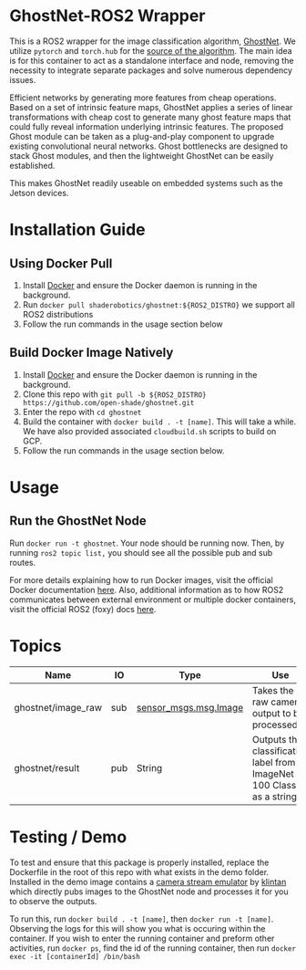 # GhostNet-ROS2 Wrapper

This is a ROS2 wrapper for the image classification algorithm, [GhostNet](https://arxiv.org/abs/1911.11907). We utilize `pytorch` and `torch.hub` for the [source of the algorithm](https://pytorch.org/hub/pytorch_vision_ghostnet/). The main idea is for this container to act as a standalone interface and node, removing the necessity to integrate separate packages and solve numerous dependency issues.

Efficient networks by generating more features from cheap operations. Based on a set of intrinsic feature maps, GhostNet applies a series of linear transformations with cheap cost to generate many ghost feature maps that could fully reveal information underlying intrinsic features. The proposed Ghost module can be taken as a plug-and-play component to upgrade existing convolutional neural networks. Ghost bottlenecks are designed to stack Ghost modules, and then the lightweight GhostNet can be easily established.

This makes GhostNet readily useable on embedded systems such as the Jetson devices.


# Installation Guide

## Using Docker Pull
1. Install [Docker](https://www.docker.com/) and ensure the Docker daemon is running in the background.
2. Run ```docker pull shaderobotics/ghostnet:${ROS2_DISTRO}``` we support all ROS2 distributions
3. Follow the run commands in the usage section below

## Build Docker Image Natively
1. Install [Docker](https://www.docker.com/) and ensure the Docker daemon is running in the background.
2. Clone this repo with ```git pull -b ${ROS2_DISTRO} https://github.com/open-shade/ghostnet.git```
3. Enter the repo with ```cd ghostnet```
4. Build the container with ```docker build . -t [name]```. This will take a while. We have also provided associated `cloudbuild.sh` scripts to build on GCP.
5. Follow the run commands in the usage section below.

# Usage
## Run the GhostNet Node 
Run ```docker run -t ghostnet```. Your node should be running now. Then, by running ```ros2 topic list,``` you should see all the possible pub and sub routes.

For more details explaining how to run Docker images, visit the official Docker documentation [here](https://docs.docker.com/engine/reference/run/). Also, additional information as to how ROS2 communicates between external environment or multiple docker containers, visit the official ROS2 (foxy) docs [here](https://docs.ros.org/en/foxy/How-To-Guides/Run-2-nodes-in-single-or-separate-docker-containers.html#). 

# Topics

| Name                   | IO  | Type                             | Use                                                               |
|------------------------|-----|----------------------------------|-------------------------------------------------------------------|
| ghostnet/image_raw       | sub | [sensor_msgs.msg.Image](http://docs.ros.org/en/noetic/api/sensor_msgs/html/msg/Image.html)            | Takes the raw camera output to be processed                       |
 | ghostnet/result           | pub | String            | Outputs the classification label from ImageNet 100 Classes as a string |

# Testing / Demo
To test and ensure that this package is properly installed, replace the Dockerfile in the root of this repo with what exists in the demo folder. Installed in the demo image contains a [camera stream emulator](https://github.com/klintan/ros2_video_streamer) by [klintan](https://github.com/klintan) which directly pubs images to the GhostNet node and processes it for you to observe the outputs.

To run this, run ```docker build . -t [name]```, then ```docker run -t [name]```. Observing the logs for this will show you what is occuring within the container. If you wish to enter the running container and preform other activities, run ```docker ps```, find the id of the running container, then run ```docker exec -it [containerId] /bin/bash```
